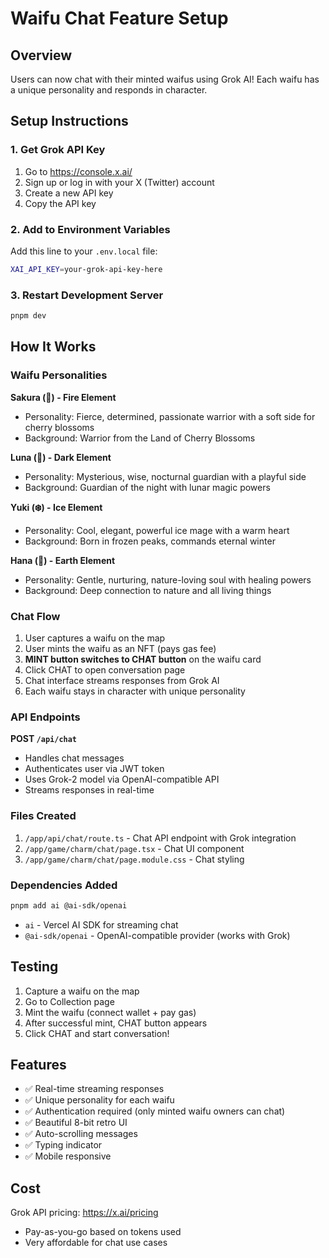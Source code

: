 # Waifu Chat Feature Setup

## Overview
Users can now chat with their minted waifus using Grok AI! Each waifu has a unique personality and responds in character.

## Setup Instructions

### 1. Get Grok API Key
1. Go to https://console.x.ai/
2. Sign up or log in with your X (Twitter) account
3. Create a new API key
4. Copy the API key

### 2. Add to Environment Variables
Add this line to your `.env.local` file:

```bash
XAI_API_KEY=your-grok-api-key-here
```

### 3. Restart Development Server
```bash
pnpm dev
```

## How It Works

### Waifu Personalities

**Sakura (🌸) - Fire Element**
- Personality: Fierce, determined, passionate warrior with a soft side for cherry blossoms
- Background: Warrior from the Land of Cherry Blossoms

**Luna (🌙) - Dark Element**
- Personality: Mysterious, wise, nocturnal guardian with a playful side
- Background: Guardian of the night with lunar magic powers

**Yuki (❄️) - Ice Element**
- Personality: Cool, elegant, powerful ice mage with a warm heart
- Background: Born in frozen peaks, commands eternal winter

**Hana (🌺) - Earth Element**
- Personality: Gentle, nurturing, nature-loving soul with healing powers
- Background: Deep connection to nature and all living things

### Chat Flow

1. User captures a waifu on the map
2. User mints the waifu as an NFT (pays gas fee)
3. **MINT button switches to CHAT button** on the waifu card
4. Click CHAT to open conversation page
5. Chat interface streams responses from Grok AI
6. Each waifu stays in character with unique personality

### API Endpoints

**POST `/api/chat`**
- Handles chat messages
- Authenticates user via JWT token
- Uses Grok-2 model via OpenAI-compatible API
- Streams responses in real-time

### Files Created

1. `/app/api/chat/route.ts` - Chat API endpoint with Grok integration
2. `/app/game/charm/chat/page.tsx` - Chat UI component
3. `/app/game/charm/chat/page.module.css` - Chat styling

### Dependencies Added

```bash
pnpm add ai @ai-sdk/openai
```

- `ai` - Vercel AI SDK for streaming chat
- `@ai-sdk/openai` - OpenAI-compatible provider (works with Grok)

## Testing

1. Capture a waifu on the map
2. Go to Collection page
3. Mint the waifu (connect wallet + pay gas)
4. After successful mint, CHAT button appears
5. Click CHAT and start conversation!

## Features

- ✅ Real-time streaming responses
- ✅ Unique personality for each waifu
- ✅ Authentication required (only minted waifu owners can chat)
- ✅ Beautiful 8-bit retro UI
- ✅ Auto-scrolling messages
- ✅ Typing indicator
- ✅ Mobile responsive

## Cost

Grok API pricing: https://x.ai/pricing
- Pay-as-you-go based on tokens used
- Very affordable for chat use cases
